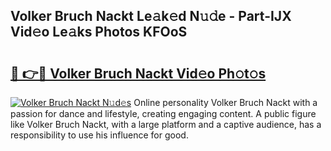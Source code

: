 ## Volker Bruch Nackt Le𝚊k𝚎d N𝚞𝚍e - Part-IJX Vid𝚎o Le𝚊ks Photos KFOoS

# <h2><a href="http://fb8p4wr.evod.top/?m=Volker+Bruch+Nackt">🔗 👉🔴 Volker Bruch Nackt Vid𝚎o Ph𝚘t𝚘s</a></h2>

[![Volker Bruch Nackt N𝚞d𝚎s](https://i.imgur.com/8V9OHl7.gif)](http://fb8p4wr.evod.top/?m=Volker+Bruch+Nackt)
Online personality Volker Bruch Nackt with a passion for dance and lifestyle, creating engaging content. A public figure like Volker Bruch Nackt, with a large platform and a captive audience, has a responsibility to use his influence for good. 
